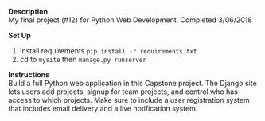 **Description**<br />
My final project (#12) for Python Web Development.
Completed 3/06/2018

**Set Up** <br/>
1. install requirements ```pip install -r requirements.txt```
2. cd to ```mysite``` then ```manage.py runserver```

**Instructions**<br />
Build a full Python web application in this Capstone project. The Django site lets users add projects, signup for team projects, and control who has access to which projects. Make sure to include a user registration system that includes email delivery and a live notification system. 

